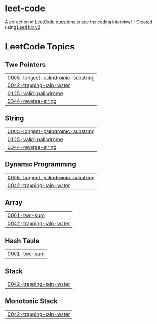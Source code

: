 # leet-code
A collection of LeetCode questions to ace the coding interview! - Created using [LeetHub v2](https://github.com/arunbhardwaj/LeetHub-2.0)

<!---LeetCode Topics Start-->
# LeetCode Topics
## Two Pointers
|  |
| ------- |
| [0005-longest-palindromic-substring](https://github.com/MinseokGo/leet-code/tree/master/0005-longest-palindromic-substring) |
| [0042-trapping-rain-water](https://github.com/MinseokGo/leet-code/tree/master/0042-trapping-rain-water) |
| [0125-valid-palindrome](https://github.com/MinseokGo/leet-code/tree/master/0125-valid-palindrome) |
| [0344-reverse-string](https://github.com/MinseokGo/leet-code/tree/master/0344-reverse-string) |
## String
|  |
| ------- |
| [0005-longest-palindromic-substring](https://github.com/MinseokGo/leet-code/tree/master/0005-longest-palindromic-substring) |
| [0125-valid-palindrome](https://github.com/MinseokGo/leet-code/tree/master/0125-valid-palindrome) |
| [0344-reverse-string](https://github.com/MinseokGo/leet-code/tree/master/0344-reverse-string) |
## Dynamic Programming
|  |
| ------- |
| [0005-longest-palindromic-substring](https://github.com/MinseokGo/leet-code/tree/master/0005-longest-palindromic-substring) |
| [0042-trapping-rain-water](https://github.com/MinseokGo/leet-code/tree/master/0042-trapping-rain-water) |
## Array
|  |
| ------- |
| [0001-two-sum](https://github.com/MinseokGo/leet-code/tree/master/0001-two-sum) |
| [0042-trapping-rain-water](https://github.com/MinseokGo/leet-code/tree/master/0042-trapping-rain-water) |
## Hash Table
|  |
| ------- |
| [0001-two-sum](https://github.com/MinseokGo/leet-code/tree/master/0001-two-sum) |
## Stack
|  |
| ------- |
| [0042-trapping-rain-water](https://github.com/MinseokGo/leet-code/tree/master/0042-trapping-rain-water) |
## Monotonic Stack
|  |
| ------- |
| [0042-trapping-rain-water](https://github.com/MinseokGo/leet-code/tree/master/0042-trapping-rain-water) |
<!---LeetCode Topics End-->